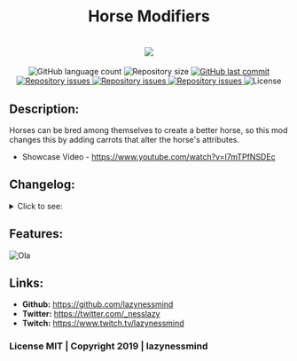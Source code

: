 <h1 align="center">Horse Modifiers</h1>
<h1 align="center">
  <img src="https://raw.githubusercontent.com/lazynessmind/HorseModifiers/master/imgs/header.png"><br>
</h1>

<p align="center">
  <img alt="GitHub language count" src="https://img.shields.io/github/languages/count/lazynessmind/HorseModifiers.svg">

  <img alt="Repository size" src="https://img.shields.io/github/repo-size/lazynessmind/HorseModifiers.svg">
  
  <a href="https://github.com/lazynessmind/HorseModifiers/commits/master">
    <img alt="GitHub last commit" src="https://img.shields.io/github/last-commit/lazynessmind/HorseModifiers.svg">
  </a>

  <a href="https://github.com/lazynessmind/HorseModifiers/issues">
    <img alt="Repository issues" src="https://img.shields.io/github/issues/lazynessmind/HorseModifiers.svg">
  </a>

  <a href="https://www.curseforge.com/minecraft/mc-mods/horse-modifiers">
    <img alt="Repository issues" src="http://cf.way2muchnoise.eu/full_347964_downloads.svg">
  </a>

  <a href="https://www.curseforge.com/minecraft/mc-mods/horse-modifiers">
    <img alt="Repository issues" src="http://cf.way2muchnoise.eu/versions/347964.svg">
  </a>

  <img alt="License" src="https://img.shields.io/badge/license-MIT-brightgreen">
</p>

## Description:

  Horses can be bred among themselves to create a better horse, so this mod changes this by adding carrots that alter the horse's attributes.
    
  * Showcase Video - https://www.youtube.com/watch?v=I7mTPfNSDEc

## Changelog:

<details>
  <summary>Click to see:</summary>
  
  **1.0**
  * First release;
  
  **1.0.1**
  * Fix: carrots could not stack together, even if the carrot was the same type;
  * Fix: set version in the mod info file.
  * Fix: pack.mcmeta
  * Updated Forge to latest version;
  
  **1.1**
  * Updated Forge to latest version;
  * Added Horse Spy;
  
  **1.1.1**
  * Updated Forge to latest version;
  * Fix: Now the carrots can be applied to all types of Horses;
  * Fix: Update message not showing. (Can be disabled on configs)
  * Added Germany translation - https://github.com/pandory-network
  
  **1.1.2**
  * Updated Forge to latest version;
  * Idea: added config to limiters (now you can change the max value to speed and jump attribute) - Thanks *neqaden*;
  * Fix: Every text on the mod can be translated.
  * Added Portuguese translation.
  
  **1.2.0**
  * Removed Horse Spy.
  * Redone modifiers system.
  * Changed Jump Carrot recipe.
  * Now you can see the attribute value in a GUI format.
  * Updated Forges to 28.1.103
  
  **1.2.1**
  * Updated German translation;
  
  **1.2.2**
  * Horses from previous version will lost the status due to a bug in 1.2.1;
  * Removed Horse Spy GUI due to many issues with dedicated servers;
  * Add Horse Spy Item;
  * New system to remove modifiers and see status
  * Updated Forge to latest version;
  * Updated translations: en, pt, de;
      
</details>

## Features:

![Ola](https://raw.githubusercontent.com/lazynessmind/HorseModifiers/master/imgs/recipe-with-text.png "Ola")

## Links:

- **Github:** https://github.com/lazynessmind
- **Twitter:**  https://twitter.com/_nesslazy
- **Twitch:** https://www.twitch.tv/lazynessmind

### License MIT | Copyright 2019 | lazynessmind
